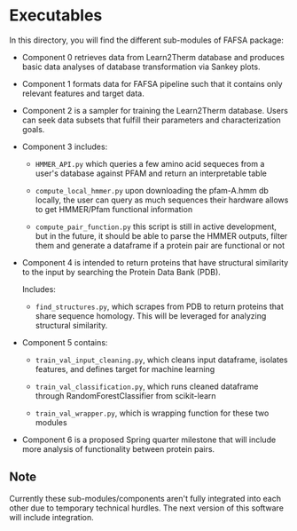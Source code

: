 # Executables
In this directory, you will find the different sub-modules of FAFSA package:

- Component 0 retrieves data from Learn2Therm database and produces basic data analyses of database transformation via Sankey plots.

- Component 1 formats data for FAFSA pipeline such that it contains only relevant features and target data.

- Component 2 is a sampler for training the Learn2Therm database. Users can seek data subsets that fulfill their parameters and characterization goals.

- Component 3 includes:

    - `HMMER_API.py` which queries a few amino acid sequeces from a user's database against PFAM and return an interpretable table

    - `compute_local_hmmer.py` upon downloading the pfam-A.hmm db locally, the user can query as much sequences their hardware allows to get HMMER/Pfam functional information

    - `compute_pair_function.py` this script is still in active development, but in the future, it should be able to parse the HMMER outputs, filter them and generate a dataframe if a protein pair are functional or not

- Component 4 is intended to return proteins that have structural similarity to the input by searching the Protein Data Bank (PDB).

    Includes:

    - `find_structures.py`, which scrapes from PDB to return proteins that share sequence homology. This will be leveraged for analyzing structural similarity.


- Component 5 contains:

    - `train_val_input_cleaning.py`, which cleans input dataframe, isolates features, and defines target for machine learning

    - `train_val_classification.py`, which runs cleaned dataframe through RandomForestClassifier from scikit-learn

    - `train_val_wrapper.py`, which is  wrapping function for these two modules
    

- Component 6 is a proposed Spring quarter milestone that will include more analysis of functionality between protein pairs.

## Note
Currently these sub-modules/components aren't fully integrated into each other due to temporary technical hurdles. The next version of this software will include integration.

